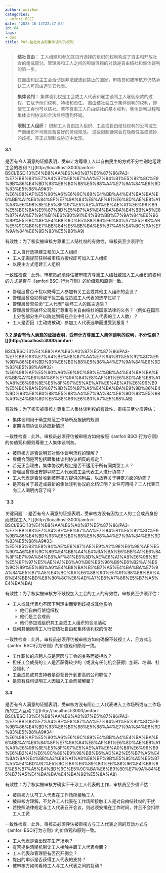 ```yaml
---
author: weizhan
categories:
- amfori-BSCI
date: '2023-10-14T22:37:03'
id: 64
tags:
- doc
title: PA3-结社自由和集体谈判的权利
---
```


> **结社自由：** 工人组建和参加其自行选择的组织的权利构成了自由和开放社会的组成部分。管理层和工人之间的坦诚信赖的对话是自由结社和集体谈判的第一步。
>
> 在自由和民主工会活动是非法或遭到禁止的国家，审核员和被审核方仍然承认工人可自由选举其代表。
>
> **集体谈判：** 集体谈判权是工会或工人代表和雇主谈判工人雇佣条款的过程，它赋予他们权利、特权和责任。
> 自由结社独立于集体谈判的权利，即使无工会也可以结社。若不尊重工人自由结社的基本权利，集体谈判过程和集体谈判协议的合法性将遭到怀疑。
>
> **限制工人组织：** 限制工人自由加入组织、工会或自由结社权利的公司或生产商组织不可能具备良好的劳动规范。
> 这些限制通常会在隐蔽性高或微妙的歧视、非正式限制或胁迫中发现。

#### 3.1
是否有令人满意的证据表明，受审计方尊重工人以自由民主的方式不分性别地组建工会的权利？[​](http://localhost:3000/amfori-
BSCI/BSCI13%E4%B8%AA%E6%A0%87%E5%87%86/PA3-%E7%BB%93%E7%A4%BE%E8%87%AA%E7%94%B1%E5%92%8C%E9%9B%86%E4%BD%93%E8%B0%88%E5%88%A4%E7%9A%84%E6%9D%83%E5%88%A9#31-%E6%98%AF%E5%90%A6%E6%9C%89%E4%BB%A4%E4%BA%BA%E6%BB%A1%E6%84%8F%E7%9A%84%E8%AF%81%E6%8D%AE%E8%A1%A8%E6%98%8E%E5%8F%97%E5%AE%A1%E8%AE%A1%E6%96%B9%E5%B0%8A%E9%87%8D%E5%B7%A5%E4%BA%BA%E4%BB%A5%E8%87%AA%E7%94%B1%E6%B0%91%E4%B8%BB%E7%9A%84%E6%96%B9%E5%BC%8F%E4%B8%8D%E5%88%86%E6%80%A7%E5%88%AB%E5%9C%B0%E7%BB%84%E5%BB%BA%E5%B7%A5%E4%BC%9A%E7%9A%84%E6%9D%83%E5%88%A9)

有效性：为了核实被审核方尊重工人结社权的有效性，审核员至少须评估

  * 工人自行选择建立和加入工人组织
  * 工人无需提前获得被审核方授权即可加入工人组织
  * 以民主方式组建工人组织

一致性检查：此外，审核员必须评估被审核方尊重工人结社或加入工人组织的权利的方式是否与《amfori BSCI 行为守则》的价值观和原则一致。

  * 管理层曾否干扰以妨碍工人参加有关工会或其他工人组织的会议？
  * 管理层曾否妨碍或干扰工会成员或工人代表的选举过程？
  * 管理层曾否任命“工人代表” 破坏工人的民主选举？
  * 管理层曾否破坏公司履行尊重有关自由结社的国家法律的义务？（例如在国际上分包部分生产以防达到需在企业中引入工人代表的工人人数）？
  * 工人是否因（主动或被动）参加工人代表选举而遭受到报复？

#### 3.2 是否有令人满意的证据表明，受审计方尊重工人集体谈判的权利，不分性别？[​](http://localhost:3000/amfori-
BSCI/BSCI13%E4%B8%AA%E6%A0%87%E5%87%86/PA3-%E7%BB%93%E7%A4%BE%E8%87%AA%E7%94%B1%E5%92%8C%E9%9B%86%E4%BD%93%E8%B0%88%E5%88%A4%E7%9A%84%E6%9D%83%E5%88%A9#32-%E6%98%AF%E5%90%A6%E6%9C%89%E4%BB%A4%E4%BA%BA%E6%BB%A1%E6%84%8F%E7%9A%84%E8%AF%81%E6%8D%AE%E8%A1%A8%E6%98%8E%E5%8F%97%E5%AE%A1%E8%AE%A1%E6%96%B9%E5%B0%8A%E9%87%8D%E5%B7%A5%E4%BA%BA%E9%9B%86%E4%BD%93%E8%B0%88%E5%88%A4%E7%9A%84%E6%9D%83%E5%88%A9%E4%B8%8D%E5%88%86%E6%80%A7%E5%88%AB)

有效性：为了核实被审核方尊重工人集体谈判权的有效性，审核员至少须评估：

  * 集体谈判用于确立规范工作场所及报酬的规则
  * 定期协商协议以适应新情况

一致性检查：此外，审核员必须评估被审核方如何按照《amfori BSCI 行为守则》的价值观和原则尊重工人集体谈判权。

  * 被审核方是否说明其对集体谈判流程的理解？
  * 雇佣合同是否包括跟集体谈判协议相反的规定？
  * 若无正当理由，集体协议的规定是否不适用于所有同类型工人？
  * 管理层曾做出安排以防工人代表或工会代表工人进行协商？
  * 工人代表是否曾收到被审核方提供的利益，以放弃关于特定方面的协商？
  * 是否有关于最近或最新的集体谈判协议的文档证明？文件可用吗？工人代表已向工人阐明内容了吗？

#### `3.3
关键问题`：是否有令人满意的证据表明，受审核方没有因为工人的工会成员身份而歧视工人？[​](http://localhost:3000/amfori-
BSCI/BSCI13%E4%B8%AA%E6%A0%87%E5%87%86/PA3-%E7%BB%93%E7%A4%BE%E8%87%AA%E7%94%B1%E5%92%8C%E9%9B%86%E4%BD%93%E8%B0%88%E5%88%A4%E7%9A%84%E6%9D%83%E5%88%A9#33-%E5%85%B3%E9%94%AE%E9%97%AE%E9%A2%98%E6%98%AF%E5%90%A6%E6%9C%89%E4%BB%A4%E4%BA%BA%E6%BB%A1%E6%84%8F%E7%9A%84%E8%AF%81%E6%8D%AE%E8%A1%A8%E6%98%8E%E5%8F%97%E5%AE%A1%E6%A0%B8%E6%96%B9%E6%B2%A1%E6%9C%89%E5%9B%A0%E4%B8%BA%E5%B7%A5%E4%BA%BA%E7%9A%84%E5%B7%A5%E4%BC%9A%E6%88%90%E5%91%98%E8%BA%AB%E4%BB%BD%E8%80%8C%E6%AD%A7%E8%A7%86%E5%B7%A5%E4%BA%BA)

有效性：为了核实被审核方不歧视加入工会的工人的有效性，审核员至少须评估：

  * 工人或其代表均不因下列理由而受到歧视或其他影响 
    * 他们自由行使组织权
    * 他们是工会成员
    * 他们参加或组织其工会或工人组织的合法活动
  * 任何其他妨碍工人行使结社自由和集体谈判权的情况

一致性检查：此外，审核员必须评估被审核方如何确保不歧视工人，且方式与《amfori BSCI行为守则》的价值观和原则一致。

  * 工作职位的应聘人员是否因与工会的关系而被拒收？
  * 担任工会成员的工人是否获得较少的（或没有任何机会获得）加班、培训、社会福利？
  * 工会成员或其支持者是否获晋升到更高的公司职位？
  * 是否有任何证明工人因加入工会而被解雇？

#### 3.4
是否有令人满意的证据表明，受审核方没有阻止工人代表进入工作场所或与工作场所的工人互动？[​](http://localhost:3000/amfori-
BSCI/BSCI13%E4%B8%AA%E6%A0%87%E5%87%86/PA3-%E7%BB%93%E7%A4%BE%E8%87%AA%E7%94%B1%E5%92%8C%E9%9B%86%E4%BD%93%E8%B0%88%E5%88%A4%E7%9A%84%E6%9D%83%E5%88%A9#34-%E6%98%AF%E5%90%A6%E6%9C%89%E4%BB%A4%E4%BA%BA%E6%BB%A1%E6%84%8F%E7%9A%84%E8%AF%81%E6%8D%AE%E8%A1%A8%E6%98%8E%E5%8F%97%E5%AE%A1%E6%A0%B8%E6%96%B9%E6%B2%A1%E6%9C%89%E9%98%BB%E6%AD%A2%E5%B7%A5%E4%BA%BA%E4%BB%A3%E8%A1%A8%E8%BF%9B%E5%85%A5%E5%B7%A5%E4%BD%9C%E5%9C%BA%E6%89%80%E6%88%96%E4%B8%8E%E5%B7%A5%E4%BD%9C%E5%9C%BA%E6%89%80%E7%9A%84%E5%B7%A5%E4%BA%BA%E4%BA%92%E5%8A%A8)

有效性：为了核实被审核方确实不干涉工人代表的工作，审核员至少须评估：

  * 被审核方认可工人代表在工作场所接触工人
  * 被审核方理解，不允许工人代表在工作场所接触工人是对自由结社权的干扰
  * 若按照法律规定与工人代表召开会议，则必须安排在工作时间，并且不会扣除工人工资

一致性检查：此外，审核员必须评估被审核方与工人代表之间的互动方式与《amfori BSCI行为守则》的价值观和原则一致。

  * 工人代表是否出现在生产场地？
  * 有否提供清晰机制让工人接触并跟工人代表会面？
  * 工人代表和管理层有否召开例会？
  * 提出的申诉是否获得工人代表的支持？
  * 被审核方如何看待工人与工人代表之间的互动？

